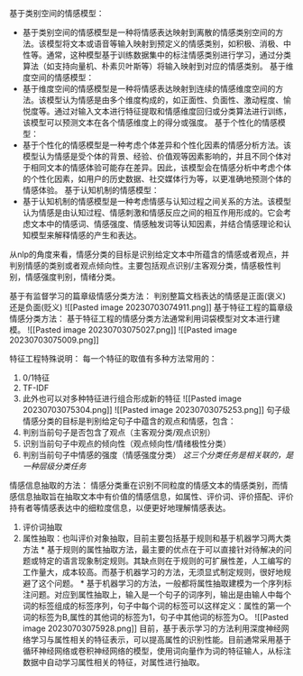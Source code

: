 基于类别空间的情感模型：
* 基于类别空间的情感模型是一种将情感表达映射到离散的情感类别空间的方法。该模型将文本或语音等输入映射到预定义的情感类别，如积极、消极、中性等。通常，这种模型基于训练数据集中的标注情感类别进行学习，通过分类算法（如支持向量机、朴素贝叶斯等）将输入映射到对应的情感类别。
基于维度空间的情感模型：
* 基于维度空间的情感模型是一种将情感表达映射到连续的情感维度空间的方法。该模型认为情感是由多个维度构成的，如正面性、负面性、激动程度、愉悦度等。通过对输入文本进行特征提取和情感维度回归或分类算法进行训练，该模型可以预测文本在各个情感维度上的得分或强度。
基于个性化的情感模型：
* 基于个性化的情感模型是一种考虑个体差异和个性化因素的情感分析方法。该模型认为情感是受个体的背景、经验、价值观等因素影响的，并且不同个体对于相同文本的情感体验可能存在差异。因此，该模型会在情感分析中考虑个体的个性化因素，如用户的历史数据、社交媒体行为等，以更准确地预测个体的情感体验。
基于认知机制的情感模型：
* 基于认知机制的情感模型是一种考虑情感与认知过程之间关系的方法。该模型认为情感是由认知过程、情感刺激和情感反应之间的相互作用形成的。它会考虑文本中的情感词、情感强度、情感触发词等认知因素，并结合情感理论和认知模型来解释情感的产生和表达。

从nlp的角度来看，情感分类的目标是识别给定文本中所蕴含的情感或者观点，并判别情感的类别或者观点倾向性。主要包括观点识别/主客观分类，情感极性判别，情感强度判别，情绪分类。

基于有监督学习的篇章级情感分类方法：
判别整篇文档表达的情感是正面(褒义)还是负面(贬义)
![[Pasted image 20230703074911.png]]
基于特征工程的篇章级情感分类方法：
基于特征工程的情感分类方法通常利用词袋模型对文本进行建模。
![[Pasted image 20230703075027.png]]
![[Pasted image 20230703075009.png]]

特征工程特殊说明：
每一个特征的取值有多种方法常用的：
1. 0/1特征
2. TF-IDF
3. 此外也可以对多种特征进行组合形成新的特征
![[Pasted image 20230703075304.png]]
![[Pasted image 20230703075253.png]]
句子级情感分类的目标是判别给定句子中蕴含的观点和情感，包含：
1. 判别当前句子是否包含了观点（主客观分类/观点识别）
2. 识别当前句子中观点的倾向性（观点倾向性/情绪极性分类）
3. 判别当前句子中情感的强度（情感强度分类）
*这三个分类任务是相关联的，是一种层级分类任务*

情感信息抽取的方法：
情感分类重在识别不同粒度的情感文本的情感类别，而情感信息抽取旨在抽取文本中有价值的情感信息，如属性、评价词、评价搭配、评价持有者等情感表达中的细粒度信息，以便更好地理解情感表达。
1. 评价词抽取
2. 属性抽取：也叫评价对象抽取，目前主要包括基于规则和基于机器学习两大类方法
        * 基于规则的属性抽取方法，最主要的优点在于可以直接针对待解决的问题或特定的语言现象制定规则。其缺点则在于规则的可扩展性差，人工编写的工作量大，成本较高。而基于机器学习的方法，无须显式制定规则，很好地规避了这个问题。
        * 基于机器学习的方法，一般都将属性抽取建模为一个序列标注问题。对应到属性抽取上，输入是一个句子的词序列，输出是由输人中每个词的标签组成的标签序列，句子中每个词的标签可以这样定义：属性的第一个词的标签为B,属性的其他词的标签为1，句子中其他词的标签为O。
        ![[Pasted image 20230703075928.png]]
        目前，基于表示学习的方法利用深度神经网络学习与属性相关的特征表示，可以提高属性的识别性能。目前通常采用基于循环神经网络或卷积神经网络的模型，使用词向量作为词的特征输人，从标注数据中自动学习属性相关的特征，对属性进行抽取。